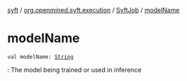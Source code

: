 [syft](../../index.md) / [org.openmined.syft.execution](../index.md) / [SyftJob](index.md) / [modelName](./model-name.md)

# modelName

`val modelName: `[`String`](https://kotlinlang.org/api/latest/jvm/stdlib/kotlin/-string/index.html)

: The model being trained or used in inference

